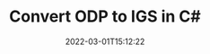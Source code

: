 ---
############################# Static ############################
layout: "auto-gen-conversion"
date: 2022-03-01T15:12:22
draft: false
otherformats: bmp doc docm docx dot dotm dotx epub gif ico jpeg jpg md odt ott pdf png psd rtf tex tif tiff txt xps
breadcrumb: ODP to IGS in C#

############################# Head ############################
head_title: "ODP to IGS Converter in C#"
head_description: "Convert ODP to IGS in .NET using a few lines of code. Use the GroupDocs Document Conversion API to convert over 160 file formats."

############################# Header ############################
title: "Convert ODP to IGS in C#"
description: "ODP to IGS conversion with a few lines of .NET code"
bg_image: "https://cms.admin.containerize.com/templates/aspose/App_Themes/V3/images/bg/header1.png"
bg_overlay: false
button:
    enable: true

############################# SubMenu ############################
submenu:
    enable: true

    left:
        img_alt: "GroupDocs.Conversion for .NET"
        image: "https://cms.admin.containerize.com/templates/groupdocs/images/product-logos/90x90-noborder/groupdocs-conversion-net.png"
        product: "GroupDocs.Conversion"
        platform: ".NET"



############################# About ############################
about:
    enable: true
    title: "About GroupDocs.Conversion for .NET API"
    content: |
        [GroupDocs.Conversion for .NET](https://products.groupdocs.com/conversion/net/) can be used to convert Microsoft Word, Excel, PowerPoint, PDF, Visio and other formats. GroupDocs.Conversion is a standalone API that is suitable for back-end and internal systems where high performance is required. It does not depend on any software such as Microsoft or Open Office.
    

overview:
    enable: true
    content: |
        Convert your ODP files to IGS in .NET easily. You can use just a couple of C# code lines in any platform of your choice like - Windows, Linux, macOS.
        You can try ODP to IGS conversion for free and evaluate conversion results quality.  Along with simple file conversion scenarios you can try more advanced options for loading source ODP file and for saving output IGS result. 
        
        For example, for the source ODP file you may use the following load options:

        * auto-detect file format;
        * specify password for protected files (if file format supports it);
        * replace missing fonts to preserve document appearance.
        
        There are also advanced convert options for the IGS file:

        * convert specific document page or page range;
        * add a watermark to the converted IGS file and many more.

        Once conversion is completed you can save your IGS file to the local file path or any third-party storage like FTP, Amazon S3, Google Drive, Dropbox etc. Please note - to convert ODP to IGS there is no need for any additional software installed - like MS Office, Open Office, Adobe Acrobat Reader etc.


############################# Steps ############################
steps:
    enable: true
    title_left: "Steps to convert ODP to IGS in C#"
    content_left: |
        [GroupDocs.Conversion for .NET](https://products.groupdocs.com/conversion/net/) makes it easy for developers to convert a ODP file to IGS with a few lines of code.
        
        * Create an instance of the Converter class and provide the file ODP with the full path
        * Create and set ConvertOptions for IGS type.
        * Call the Converter.Convert method and pass the full path and format (IGS) as a parameter

    title_right: "System Requirements"
    content_right: |
        Basic conversion with GroupDocs.Conversion for .NET can be done in just a few simple steps. Our APIs are supported on all major platforms and operating systems. Before executing the code below, make sure you have the following prerequisites installed on your system.

        * Operating systems: Microsoft Windows, Linux, MacOS
        * Development environments: Microsoft Visual Studio, Xamarin, MonoDevelop
        * Frameworks: .NET Framework, .NET Standard, .NET Core, Mono
        * Get the latest GroupDocs.Conversion for .NET from [Nuget](https://www.nuget.org/packages/groupdocs.conversion)
         
    code: |
        ```csharp    
        // Load ODP file
        var converter = new GroupDocs.Conversion.Converter("input.odp");
        // Set conversion parameters for IGS format
        var convertOptions = converter.GetPossibleConversions()["igs"].ConvertOptions;
        // Convert to IGS format
        converter.Convert("output.igs", convertOptions);
        ```

demos:
    enable: true
    title: "ODP to IGS Live Demo"
    content: |
       Convert ODP to IGS now by visiting the [GroupDocs.Conversion App](https://products.groupdocs.app/conversion/family) website. Online demo has the following advantages
          

more_formats:
    enable: true
    title: "Other supported ODP conversions in C#"
    content: "You can also convert ODP to many other file formats. Please see the list below."
       
       
back_to_top:
    enable: true
---